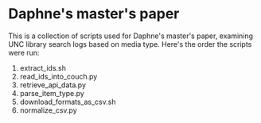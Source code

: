 Daphne's master's paper
====================

This is a collection of scripts used for Daphne's master's paper, 
examining UNC library search logs based on media type. Here's the order the
scripts were run:

1. extract_ids.sh
1. read_ids_into_couch.py
1. retrieve_api_data.py
1. parse_item_type.py
1. download_formats_as_csv.sh
1. normalize_csv.py